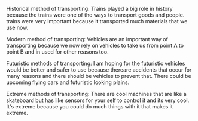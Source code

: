 Historical method of transporting: Trains played a big role in history because the trains were one of the ways to transport
goods and people. trains were very important because it transported much materials that we use now.

Modern method of transporting: Vehicles are an important way of transporting because we now rely on vehicles to take us from 
point A to point B and in used for other reasons too.

Futuristic methods of transporting: I am hoping for the futuristic vehicles would be better and safer to use because thereare accidents that
occur for many reasons and there should be vehicles to prevent that. There could be upcoming flying cars and futuristic looking
plains.

Extreme methods of transporting: There are cool machines that are like a skateboard but has like sensors for your self to control
it and its very cool. It's extreme because you could do much things with it that makes it extreme.

